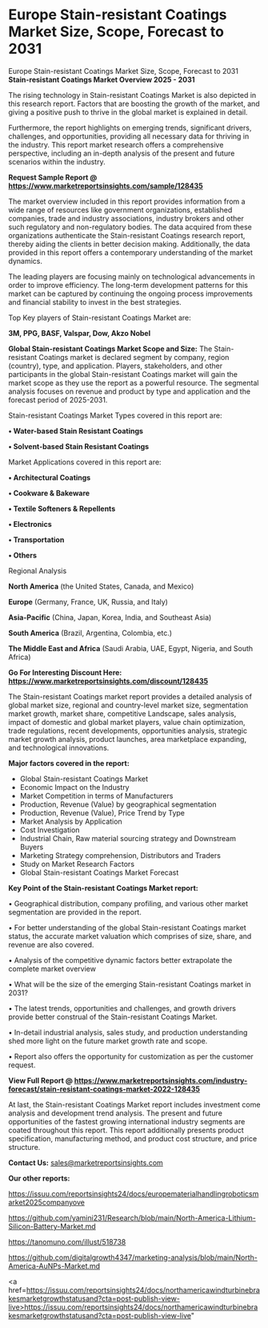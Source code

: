 # Europe Stain-resistant Coatings Market Size, Scope, Forecast to 2031
 Europe Stain-resistant Coatings Market Size, Scope, Forecast to 2031
<Strong> Stain-resistant Coatings Market Overview 2025 - 2031</strong>

The rising technology in Stain-resistant Coatings Market is also depicted in this research report. Factors that are boosting the growth of the market, and giving a positive push to thrive in the global market is explained in detail.

Furthermore, the report highlights on emerging trends, significant drivers, challenges, and opportunities, providing all necessary data for thriving in the industry. This report market research offers a comprehensive perspective, including an in-depth analysis of the present and future scenarios within the industry.

<strong>Request Sample Report @ <a href=https://www.marketreportsinsights.com/sample/128435>https://www.marketreportsinsights.com/sample/128435</a></strong>

The market overview included in this report provides information from a wide range of resources like government organizations, established companies, trade and industry associations, industry brokers and other such regulatory and non-regulatory bodies. The data acquired from these organizations authenticate the Stain-resistant Coatings research report, thereby aiding the clients in better decision making. Additionally, the data provided in this report offers a contemporary understanding of the market dynamics.

The leading players are focusing mainly on technological advancements in order to improve efficiency. The long-term development patterns for this market can be captured by continuing the ongoing process improvements and financial stability to invest in the best strategies.

Top Key players of Stain-resistant Coatings Market are:

<strong>3M, PPG, BASF, Valspar, Dow, Akzo Nobel</strong>

<strong><b>Global Stain-resistant Coatings Market Scope and Size:</b></strong>
The Stain-resistant Coatings market is declared segment by company, region (country), type, and application. Players, stakeholders, and other participants in the global Stain-resistant Coatings market will gain the market scope as they use the report as a powerful resource. The segmental analysis focuses on revenue and product by type and application and the forecast period of 2025-2031.

Stain-resistant Coatings Market Types covered in this report are:

<strong>• Water-based Stain Resistant Coatings

• Solvent-based Stain Resistant Coatings</strong>

Market Applications covered in this report are:

<strong>• Architectural Coatings

• Cookware & Bakeware

• Textile Softeners & Repellents

• Electronics

• Transportation

• Others</strong> 

Regional Analysis

<strong>North America</strong> (the United States, Canada, and Mexico)

<strong>Europe</strong> (Germany, France, UK, Russia, and Italy)

<strong>Asia-Pacific</strong> (China, Japan, Korea, India, and Southeast Asia)

<strong>South America</strong> (Brazil, Argentina, Colombia, etc.)

<strong>The Middle East and Africa</strong> (Saudi Arabia, UAE, Egypt, Nigeria, and South Africa)

<strong>Go For Interesting Discount Here: <a href=https://www.marketreportsinsights.com/discount/128435>https://www.marketreportsinsights.com/discount/128435</a></strong>

The Stain-resistant Coatings market report provides a detailed analysis of global market size, regional and country-level market size, segmentation market growth, market share, competitive Landscape, sales analysis, impact of domestic and global market players, value chain optimization, trade regulations, recent developments, opportunities analysis, strategic market growth analysis, product launches, area marketplace expanding, and technological innovations.

<strong><b>Major factors covered in the report:</b></strong>
<ul>
  <li>Global Stain-resistant Coatings Market </li>
  <li>Economic Impact on the Industry</li>
  <li>Market Competition in terms of Manufacturers</li>
  <li>Production, Revenue (Value) by geographical segmentation</li>
  <li>Production, Revenue (Value), Price Trend by Type</li>
  <li>Market Analysis by Application</li>
  <li>Cost Investigation</li>
  <li>Industrial Chain, Raw material sourcing strategy and Downstream Buyers</li>
  <li>Marketing Strategy comprehension, Distributors and Traders</li>
  <li>Study on Market Research Factors</li>
  <li>Global Stain-resistant Coatings Market Forecast</li>
</ul>

<strong><b>Key Point of the Stain-resistant Coatings Market report:</b></strong>

• Geographical distribution, company profiling, and various other market segmentation are provided in the report.

• For better understanding of the global Stain-resistant Coatings market status, the accurate market valuation which comprises of size, share, and revenue are also covered.

• Analysis of the competitive dynamic factors better extrapolate the complete market overview

• What will be the size of the emerging Stain-resistant Coatings market in 2031?

• The latest trends, opportunities and challenges, and growth drivers provide better construal of the Stain-resistant Coatings Market.

• In-detail industrial analysis, sales study, and production understanding shed more light on the future market growth rate and scope.

• Report also offers the opportunity for customization as per the customer request.

<strong><b>View Full Report @ <a href=https://www.marketreportsinsights.com/industry-forecast/stain-resistant-coatings-market-2022-128435>https://www.marketreportsinsights.com/industry-forecast/stain-resistant-coatings-market-2022-128435</a></b></strong>


At last, the Stain-resistant Coatings Market report includes investment come analysis and development trend analysis. The present and future opportunities of the fastest growing international industry segments are coated throughout this report. This report additionally presents product specification, manufacturing method, and product cost structure, and price structure.

<strong>Contact Us:</strong>
sales@marketreportsinsights.com

<strong>Our other reports:</strong>

<a href=https://issuu.com/reportsinsights24/docs/europematerialhandlingroboticsmarket2025companyove>https://issuu.com/reportsinsights24/docs/europematerialhandlingroboticsmarket2025companyove</a>

<a href=https://github.com/yamini231/Research/blob/main/North-America-Lithium-Silicon-Battery-Market.md>https://github.com/yamini231/Research/blob/main/North-America-Lithium-Silicon-Battery-Market.md</a>

<a href=https://tanomuno.com/illust/518738>https://tanomuno.com/illust/518738</a>

<a href=https://github.com/digitalgrowth4347/marketing-analysis/blob/main/North-America-AuNPs-Market.md>https://github.com/digitalgrowth4347/marketing-analysis/blob/main/North-America-AuNPs-Market.md</a>

<a href=https://issuu.com/reportsinsights24/docs/northamericawindturbinebrakesmarketgrowthstatusand?cta=post-publish-view-live>https://issuu.com/reportsinsights24/docs/northamericawindturbinebrakesmarketgrowthstatusand?cta=post-publish-view-live</a>"

